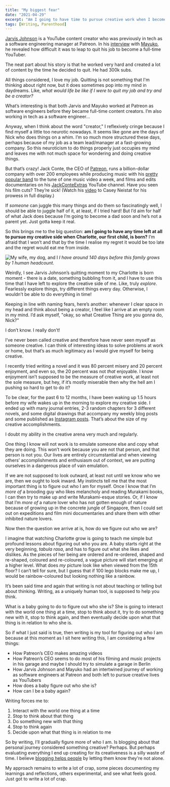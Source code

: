 ```yaml
---
title: "My biggest fear"
date: "2021-04-29"
excerpt: "Am I going to have time to pursue creative work when I become a dad?"
tags: [Writing, Parenthood]
---
```


[Jarvis Johnson](https://www.youtube.com/user/VSympathyV) is a YouTube content creator who was previously in tech as a software engineering manager at Patreon. In his [interview](https://www.youtube.com/watch?v=0YDAntA-d0k) with [Mayuko](https://www.youtube.com/user/hellomayuko), he revealed how difficult it was to leap to quit his job to become a full-time YouTuber.

The neat part about his story is that he worked very hard and created a lot of content by the time he decided to quit. He had 300k subs. 

All things considered, I love my job. Quitting is not something that I'm thinking about right now, but it does sometimes pop into my mind in daydreams. Like, *what would life be like if I were to quit my job and try and be a creator?* 

What’s interesting is that both Jarvis and Mayuko worked at Patreon as software engineers before they became full-time content creators. I’m also working in tech as a software engineer…

Anyway, when I think about the word "creator," I reflexively cringe because I find myself a little too neurotic nowadays. It seems like gone are the days of Nick who does things on a whim. I’m so much more structured these days, perhaps because of my job as a team lead/manager at a fast-growing company. So this neuroticism to do things properly just occupies my mind and leaves me with not much space for wondering and doing creative things.

But that’s crazy! Jack Conte, the CEO of [Patreon](https://www.patreon.com/), runs a billion-dollar company with over 200 employees while producing music with his [pretty popular band](https://www.youtube.com/user/PomplamooseMusic) to the tune of one music video a week, and films and edits documentaries on his [JackConteExtras](https://www.youtube.com/user/JackConteExtras) YouTube channel. Have you seen his film cuts? They’re sick! (Watch his [video](https://www.youtube.com/watch?v=VYBOPPoiRRY) to Casey Neistat for his prowess in full display.)

If *someone* can juggle this many things and do them so fascinatingly well, I should be able to juggle half of it, at least, if I tried hard! But I’d aim for half of what Jack does because I’m going to become a dad soon and he’s not a parent yet. Just gotta keep it real.

So this brings me to the big question: **am I going to have any time left at all to pursue my creative side when Charlotte, our first child, is born?** I’m afraid that I won’t and that by the time I realise my regret it would be too late and the regret would eat me from inside.

![My wife, my dog, and I](/images/nickang-charlane-brownie.jpg)
_I have around 140 days before this family grows by 1 human headcount._

Weirdly, I see Jarvis Johnson’s quitting moment to my Charlotte is born moment - there is a date, something bubbling from it, and I have to use this time that I have left to explore the creative side of me. Like, truly *explore*. Fearlessly explore things, try different things every day. Otherwise, I wouldn’t be able to do everything in time!

Keeping in line with naming fears, here’s another: whenever I clear space in my head and think about being a creator, I feel like I arrive at an empty room in my mind. I’d ask myself, "okay, so what Creative Thing are you gonna do, Nick?" 

I don’t know. I really don’t!

I’ve never been called creative and therefore have never seen myself as someone creative. I can think of interesting ideas to solve problems at work or home, but that’s as much legitimacy as I would give myself for being creative.

I recently tried writing a novel and it was 80 percent misery and 20 percent enjoyment, and even so, the 20 percent was not *that* enjoyable. I know enjoyment isn’t supposed to be the measure of creative work, at least not the sole measure, but hey, if it’s mostly miserable then why the hell am I pushing so hard to get to do it?

To be clear, for the past 6 to 12 months, I have been waking up 1.5 hours before my wife wakes up in the morning to explore my creative side. I ended up with many journal entries, 2-3 random chapters for 3 different novels, and some digital drawings that accompany my weekly blog posts and some published as [Instagram posts](https://www.instagram.com/nickang_blog/). That’s about the size of my creative accomplishments. 

I doubt my ability in the creative arena very much and regularly.

One thing I know will not work is to emulate someone else and copy what they are doing. This won’t work because you are not that person, and that person is not you. Our lives are entirely circumstantial and when viewing others’ accomplishments and enthusiasm out of context, we are putting ourselves in a dangerous place of vain emulation.

If we are not supposed to look outward, at least not until we know who we are, then we ought to look inward. My instincts tell me that the most important thing is to figure out who I am for myself. Once I know that I’m *more of* a brooding guy who likes melancholy and reading Murakami books, I can then try to make up and write Murakami-esque stories. Or, if I know that I’m *more of* a nature lover who has not gotten enough of nature because of growing up in the concrete jungle of Singapore, then I could set out on expeditions and film mini documentaries and share them with other inhibited nature lovers.

Now then the question we arrive at is, how do we figure out who we are?

I imagine that watching Charlotte grow is going to teach me simple but profound lessons about figuring out who you are. A baby starts right at the very beginning, *tabula rasa*, and has to figure out what she likes and dislikes. As the pieces of her being are ordered and re-ordered, shaped and re-shaped, coloured and re-coloured, a vague picture will start emerging at a higher level. What does *my* picture look like when viewed from the 15th floor? I can’t tell for sure, but I guess that if 100 lego blocks make me up, I would be rainbow-coloured but looking nothing like a rainbow.

It’s been said time and again that writing is not about teaching or telling but about thinking. Writing, as a uniquely human tool, is supposed to help you think. 

What is a baby going to do to figure out who she is? She is going to interact with the world one thing at a time, stop to think about it, try to do something new with it, stop to think again, and then eventually decide upon what that thing is in relation to who she is.

So if what I just said is true, then writing is my tool for figuring out who I am because at this moment as I sit here writing this, I am considering a few things:

- How Patreon’s CEO makes amazing videos
- How Patreon’s CEO seems to do most of his filming and music projects in his garage and maybe I should try to simulate a garage in Berlin
- How Jarvis Johnson and Mayuko had an intertwined journey of working as software engineers at Patreon and both left to pursue creative lives as YouTubers
- How does a baby figure out who she is? 
- How can I be a baby again?

Writing forces me to:
1. Interact with the world one thing at a time
2. Stop to think about that thing
3. Do something new with that thing
4. Stop to think again
5. Decide upon what that thing is in relation to me

So by writing, I’ll gradually figure more of who I am. Is blogging about that personal journey considered something creative? Perhaps. But perhaps evaluating everything I end up creating for its creativeness is a silly waste of time. I believe [blogging helps people](/2021-03-07-the-only-reason-you-need-to-keep-a-blog/) by letting them know they're not alone.

My approach remains to write a lot of crap, some pieces documenting my learnings and reflections, others experimental, and see what feels good. Just got to write a lot of crap.